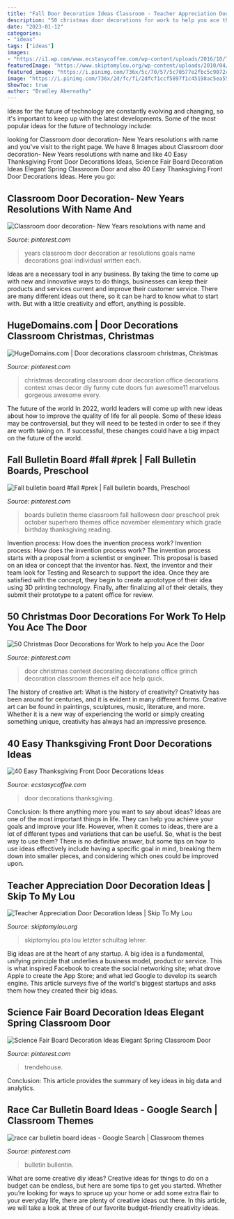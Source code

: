 ```yaml
---
title: "Fall Door Decoration Ideas Classroom - Teacher Appreciation Door Decoration Ideas"
description: "50 christmas door decorations for work to help you ace the door"
date: "2023-01-12"
categories:
- "ideas"
tags: ["ideas"]
images:
- "https://i1.wp.com/www.ecstasycoffee.com/wp-content/uploads/2016/10/Thanksgiving-Front-Door-Decorations-Ideas-11.jpg"
featuredImage: "https://www.skiptomylou.org/wp-content/uploads/2010/04/TeacherDoor-superstar-1.jpg"
featured_image: "https://i.pinimg.com/736x/5c/70/57/5c70577e2fbc5c9072c0f8284bb37094.jpg"
image: "https://i.pinimg.com/736x/2d/fc/f1/2dfcf1ccf5897f1c45198ac5ea55cbd9--ar-goals-new-years-resolutions.jpg"
ShowToc: true
author: "Bradley Abernathy"
---
```



Ideas for the future of technology are constantly evolving and changing, so it's important to keep up with the latest developments. Some of the most popular ideas for the future of technology include: 

	

		
looking for Classroom door decoration- New Years resolutions with name and you've visit to the right page. We have 8 Images about Classroom door decoration- New Years resolutions with name and like 40 Easy Thanksgiving Front Door Decorations Ideas, Science Fair Board Decoration Ideas Elegant Spring Classroom Door and also 40 Easy Thanksgiving Front Door Decorations Ideas. Here you go:
		
    
## Classroom Door Decoration- New Years Resolutions With Name And

<img loading=lazy src="https://i.pinimg.com/736x/2d/fc/f1/2dfcf1ccf5897f1c45198ac5ea55cbd9--ar-goals-new-years-resolutions.jpg" onerror="this.onerror=null;this.src='https://tse4.mm.bing.net/th?id=OIP.mLydoNRuewtIND_rF0WlgAHaJ3&amp;pid=15.1';" alt="Classroom door decoration- New Years resolutions with name and">

_Source: pinterest.com_

>years classroom door decoration ar resolutions goals name decorations goal individual written each. 

	

Ideas are a necessary tool in any business. By taking the time to come up with new and innovative ways to do things, businesses can keep their products and services current and improve their customer service. There are many different ideas out there, so it can be hard to know what to start with. But with a little creativity and effort, anything is possible.

    
## HugeDomains.com | Door Decorations Classroom Christmas, Christmas

<img loading=lazy src="https://i.pinimg.com/736x/3f/11/18/3f11185e7baa6ffe0d69bd87791f51ab.jpg" onerror="this.onerror=null;this.src='https://tse4.mm.bing.net/th?id=OIP.CPnVpGEzQHrKo3legq4rzAHaJ3&amp;pid=15.1';" alt="HugeDomains.com | Door decorations classroom christmas, Christmas">

_Source: pinterest.com_

>christmas decorating classroom door decoration office decorations contest xmas decor diy funny cute doors fun awesome11 marvelous gorgeous awesome every. 

	

The future of the world
In 2022, world leaders will come up with new ideas about how to improve the quality of life for all people. Some of these ideas may be controversial, but they will need to be tested in order to see if they are worth taking on. If successful, these changes could have a big impact on the future of the world.

    
## Fall Bulletin Board #fall #prek | Fall Bulletin Boards, Preschool

<img loading=lazy src="https://i.pinimg.com/736x/5c/70/57/5c70577e2fbc5c9072c0f8284bb37094.jpg" onerror="this.onerror=null;this.src='https://tse4.mm.bing.net/th?id=OIP.OIdHt_fE20XddtcHBlJsWAHaJ4&amp;pid=15.1';" alt="Fall bulletin board #fall #prek | Fall bulletin boards, Preschool">

_Source: pinterest.com_

>boards bulletin theme classroom fall halloween door preschool prek october superhero themes office november elementary which grade birthday thanksgiving reading. 

	

Invention process: How does the invention process work?
Invention process: How does the invention process work?
The invention process starts with a proposal from a scientist or engineer. This proposal is based on an idea or concept that the inventor has. Next, the inventor and their team look for Testing and Research to support the idea. Once they are satisfied with the concept, they begin to create aprototype of their idea using 3D printing technology. Finally, after finalizing all of their details, they submit their prototype to a patent office for review.

    
## 50 Christmas Door Decorations For Work To Help You Ace The Door

<img loading=lazy src="https://i.pinimg.com/736x/4a/9f/b1/4a9fb150af2c2b69c704475ba2da1c69.jpg" onerror="this.onerror=null;this.src='https://tse4.mm.bing.net/th?id=OIP.agY5djwmdJbXRgsf8OUNTAHaJ4&amp;pid=15.1';" alt="50 Christmas Door Decorations for Work to help you Ace the Door">

_Source: pinterest.com_

>door christmas contest decorating decorations office grinch decoration classroom themes elf ace help quick. 

	

The history of creative art: What is the history of creativity?
Creativity has been around for centuries, and it is evident in many different forms. Creative art can be found in paintings, sculptures, music, literature, and more. Whether it is a new way of experiencing the world or simply creating something unique, creativity has always had an impressive presence.

    
## 40 Easy Thanksgiving Front Door Decorations Ideas

<img loading=lazy src="https://i1.wp.com/www.ecstasycoffee.com/wp-content/uploads/2016/10/Thanksgiving-Front-Door-Decorations-Ideas-11.jpg" onerror="this.onerror=null;this.src='https://tse2.mm.bing.net/th?id=OIP.dj2HYg9eTNueSNF-1vowSQHaLL&amp;pid=15.1';" alt="40 Easy Thanksgiving Front Door Decorations Ideas">

_Source: ecstasycoffee.com_

>door decorations thanksgiving. 

	

Conclusion: Is there anything more you want to say about ideas?
Ideas are one of the most important things in life. They can help you achieve your goals and improve your life. However, when it comes to ideas, there are a lot of different types and variations that can be useful. So, what is the best way to use them? There is no definitive answer, but some tips on how to use ideas effectively include having a specific goal in mind, breaking them down into smaller pieces, and considering which ones could be improved upon.

    
## Teacher Appreciation Door Decoration Ideas | Skip To My Lou

<img loading=lazy src="https://www.skiptomylou.org/wp-content/uploads/2010/04/TeacherDoor-superstar-1.jpg" onerror="this.onerror=null;this.src='https://tse1.mm.bing.net/th?id=OIP.cYkg-tU2Kjc2ahS02dihHwAAAA&amp;pid=15.1';" alt="Teacher Appreciation Door Decoration Ideas | Skip To My Lou">

_Source: skiptomylou.org_

>skiptomylou pta lou letzter schultag lehrer. 

	

Big ideas are at the heart of any startup. A big idea is a fundamental, unifying principle that underlies a business model, product or service. This is what inspired Facebook to create the social networking site; what drove Apple to create the App Store; and what led Google to develop its search engine. This article surveys five of the world's biggest startups and asks them how they created their big ideas.

    
## Science Fair Board Decoration Ideas Elegant Spring Classroom Door

<img loading=lazy src="https://i.pinimg.com/736x/83/86/a6/8386a6905aa0cc7cbfc537280d8560b3.jpg" onerror="this.onerror=null;this.src='https://tse3.mm.bing.net/th?id=OIP.cbG5bktdYOqRIwEsO3l3-QHaNH&amp;pid=15.1';" alt="Science Fair Board Decoration Ideas Elegant Spring Classroom Door">

_Source: pinterest.com_

>trendehouse. 

	

Conclusion:
This article provides the summary of key ideas in big data and analytics.

    
## Race Car Bulletin Board Ideas - Google Search | Classroom Themes

<img loading=lazy src="https://i.pinimg.com/736x/1a/1d/56/1a1d563fe413356230619d30fa5dce87.jpg" onerror="this.onerror=null;this.src='https://tse2.mm.bing.net/th?id=OIP.3YMSEXU_6HeTnoY4Ug0iwwHaJ3&amp;pid=15.1';" alt="race car bulletin board ideas - Google Search | Classroom themes">

_Source: pinterest.com_

>bulletin bullentin. 

	

What are some creative diy ideas?
Creative ideas for things to do on a budget can be endless, but here are some tips to get you started. Whether you’re looking for ways to spruce up your home or add some extra flair to your everyday life, there are plenty of creative ideas out there. In this article, we will take a look at three of our favorite budget-friendly creativity ideas.

